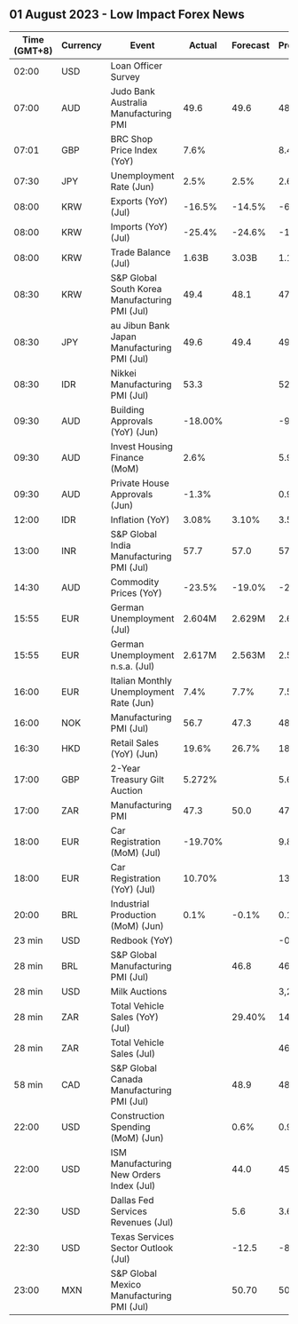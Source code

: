 ## 01 August 2023 - Low Impact Forex News

| Time (GMT+8) | Currency | Event | Actual | Forecast | Previous |
|------|----------|-------|--------|----------|----------|
| 02:00 | USD | Loan Officer Survey |  |  |  |
| 07:00 | AUD | Judo Bank Australia Manufacturing PMI | 49.6 | 49.6 | 48.2 |
| 07:01 | GBP | BRC Shop Price Index (YoY) | 7.6% |  | 8.4% |
| 07:30 | JPY | Unemployment Rate (Jun) | 2.5% | 2.5% | 2.6% |
| 08:00 | KRW | Exports (YoY) (Jul) | -16.5% | -14.5% | -6.0% |
| 08:00 | KRW | Imports (YoY) (Jul) | -25.4% | -24.6% | -11.7% |
| 08:00 | KRW | Trade Balance (Jul) | 1.63B | 3.03B | 1.13B |
| 08:30 | KRW | S&P Global South Korea Manufacturing PMI (Jul) | 49.4 | 48.1 | 47.8 |
| 08:30 | JPY | au Jibun Bank Japan Manufacturing PMI (Jul) | 49.6 | 49.4 | 49.8 |
| 08:30 | IDR | Nikkei Manufacturing PMI (Jul) | 53.3 |  | 52.5 |
| 09:30 | AUD | Building Approvals (YoY) (Jun) | -18.00% |  | -9.80% |
| 09:30 | AUD | Invest Housing Finance (MoM) | 2.6% |  | 5.9% |
| 09:30 | AUD | Private House Approvals (Jun) | -1.3% |  | 0.9% |
| 12:00 | IDR | Inflation (YoY) | 3.08% | 3.10% | 3.52% |
| 13:00 | INR | S&P Global India Manufacturing PMI (Jul) | 57.7 | 57.0 | 57.8 |
| 14:30 | AUD | Commodity Prices (YoY) | -23.5% | -19.0% | -21.5% |
| 15:55 | EUR | German Unemployment (Jul) | 2.604M | 2.629M | 2.608M |
| 15:55 | EUR | German Unemployment n.s.a. (Jul) | 2.617M | 2.563M | 2.550M |
| 16:00 | EUR | Italian Monthly Unemployment Rate (Jun) | 7.4% | 7.7% | 7.5% |
| 16:00 | NOK | Manufacturing PMI (Jul) | 56.7 | 47.3 | 48.7 |
| 16:30 | HKD | Retail Sales (YoY) (Jun) | 19.6% | 26.7% | 18.4% |
| 17:00 | GBP | 2-Year Treasury Gilt Auction | 5.272% |  | 5.668% |
| 17:00 | ZAR | Manufacturing PMI | 47.3 | 50.0 | 47.6 |
| 18:00 | EUR | Car Registration (MoM) (Jul) | -19.70% |  | 9.80% |
| 18:00 | EUR | Car Registration (YoY) (Jul) | 10.70% |  | 13.30% |
| 20:00 | BRL | Industrial Production (MoM) (Jun) | 0.1% | -0.1% | 0.1% |
| 23 min | USD | Redbook (YoY) |  |  | -0.4% |
| 28 min | BRL | S&P Global Manufacturing PMI (Jul) |  | 46.8 | 46.6 |
| 28 min | USD | Milk Auctions |  |  | 3,289.0 |
| 28 min | ZAR | Total Vehicle Sales (YoY) (Jul) |  | 29.40% | 14.00% |
| 28 min | ZAR | Total Vehicle Sales (Jul) |  |  | 46.81K |
| 58 min | CAD | S&P Global Canada Manufacturing PMI (Jul) |  | 48.9 | 48.8 |
| 22:00 | USD | Construction Spending (MoM) (Jun) |  | 0.6% | 0.9% |
| 22:00 | USD | ISM Manufacturing New Orders Index (Jul) |  | 44.0 | 45.6 |
| 22:30 | USD | Dallas Fed Services Revenues (Jul) |  | 5.6 | 3.6 |
| 22:30 | USD | Texas Services Sector Outlook (Jul) |  | -12.5 | -8.2 |
| 23:00 | MXN | S&P Global Mexico Manufacturing PMI (Jul) |  | 50.70 | 50.90 |
